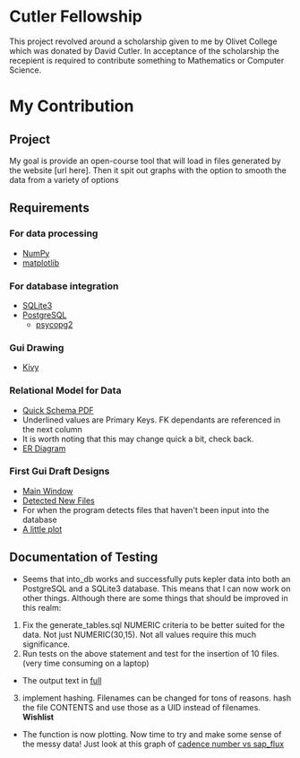 # Cutler Fellowship

This project revolved around a scholarship given to me by Olivet College which was donated by David Cutler. In acceptance of the scholarship the recepient is required to contribute something to Mathematics or Computer Science.

# My Contribution
## Project
My goal is provide an open-course tool that will load in files generated by the website [url here]. Then it spit out graphs with the option to smooth the data from a variety of options

## Requirements
### For data processing
* [NumPy](http://www.numpy.org/)
* [matplotlib](http://matplotlib.org/)

### For database integration
* [SQLite3](https://www.sqlite.org/)
* [PostgreSQL](http://www.postgresql.org/)
  * [psycopg2](http://initd.org/psycopg/)

### Gui Drawing
* [Kivy](https://Kivy.org)

### Relational Model for Data
* [Quick Schema PDF](http://athena.codes/images/relationmodel.pdf)
 * Underlined values are Primary Keys. FK dependants are referenced in the next column
 * It is worth noting that this may change quick a bit, check back.
* [ER Diagram](http://athena.codes/images/erdia.png)

### First Gui Draft Designs
* [Main Window](http://athena.codes/images/Sample.1.MainWindow.png)
* [Detected New Files](http://athena.codes/images/Sample.1.Detected.png)
 * For when the program detects files that haven't been input into the database
* [A little plot](http://athena.codes/images/Sample.1.PlotWindow.png)

## Documentation of Testing
* Seems that into_db works and successfully puts kepler data into both an PostgreSQL and a SQLite3 database. This means that I can now work on other things. Although there are some things that should be improved in this realm:
 1. Fix the generate_tables.sql NUMERIC criteria to be better suited for the data. Not just NUMERIC(30,15). Not all values require this much significance.
 2. Run tests on the above statement and test for the insertion of 10 files. (very time consuming on a laptop)
  * The output text in [full](http://athena.codes/ftp/output.intodb.01232016.txt)
 3. implement hashing. Filenames can be changed for tons of reasons. hash the file CONTENTS and use those as a UID instead of filenames. **Wishlist**
* The function is now plotting. Now time to try and make some sense of the messy data! Just look at this graph of [cadence number vs sap_flux](http://athena.codes/images/plot1)